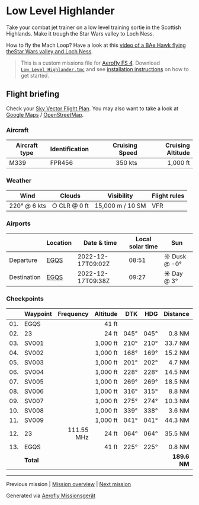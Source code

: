 Low Level Highlander
==================

Take your combat jet trainer on a low level training sortie in the Scottish Highlands. Make it trough the Star Wars valley to Loch Ness.

How to fly the Mach Loop? Have a look at this [video of a BAe Hawk flying theStar Wars valley and Loch Ness](https://www.youtube.com/watch?v=ufj6o2I0aas).

> This is a custom missions file for [Aerofly FS 4](https://www.aerofly.com/). Download [`Low_Level_Highlander.tmc`](./Low_Level_Highlander.tmc) and see [installation instructions](https://fboes.github.io/aerofly-missions/docs/generic-installation.html) on how to get started.

Flight briefing
---------------

Check your [Sky Vector Flight Plan](https://skyvector.com/?ll=57.71113752425876,-3.322293018055177&chart=301&zoom=3&fpl=N0350A010%20EGQS%205712N00346W%205658N00338W%205653N00340W%205643N00358W%205641N00432W%205647N00444W%205647N00503W%205650N00506W%205725N00417W%20EGQS). You may also want to take a look at [Google Maps](https://www.google.com/maps/@?api=1&map_action=map&center=57.198173611111145,-4.2072965090276&zoom=10&basemap=terrain) / [OpenStreetMap](https://www.openstreetmap.org/#map=10/57.198173611111145/-4.2072965090276).

### Aircraft

| Aircraft type | Identification | Cruising Speed | Cruising Altitude |
|---------------|----------------|---------------:|------------------:|
| M339          | FPR456         |        350 kts |          1,000 ft |

### Weather

| Wind         | Clouds          | Visibility       | Flight rules |
|--------------|-----------------|------------------|--------------|
| 220° @ 6 kts | ○ CLR @ 0 ft | 15,000 m / 10 SM | VFR |

### Airports

|             | Location                                   | Date & time    | Local solar time | Sun |
|-------------|--------------------------------------------|----------------|------------------|-----|
| Departure   | [EGQS](https://skyvector.com/airport/EGQS) | 2022-12-17T09:02Z | 08:51 | ☼ Dusk @ -0° |
| Destination | [EGQS](https://skyvector.com/airport/EGQS) | 2022-12-17T09:38Z | 09:27 | ☀ Day @ 3° |

### Checkpoints

|     | Waypoint  | Frequency  | Altitude  | DTK  | HDG  | Distance |   ETE |
|:---:|-----------|-----------:|----------:|-----:|-----:|---------:|------:|
| 01. | EGQS      |            |     41 ft |      |      |          |       |
| 02. | 23        |            |     24 ft | 045° | 045° |   0.8 NM | 01:39 |
| 03. | SV001     |            |  1,000 ft | 210° | 210° |  33.7 NM | 05:53 |
| 04. | SV002     |            |  1,000 ft | 168° | 169° |  15.2 NM | 02:38 |
| 05. | SV003     |            |  1,000 ft | 201° | 202° |   4.7 NM | 00:49 |
| 06. | SV004     |            |  1,000 ft | 228° | 228° |  14.5 NM | 02:32 |
| 07. | SV005     |            |  1,000 ft | 269° | 269° |  18.5 NM | 03:13 |
| 08. | SV006     |            |  1,000 ft | 316° | 315° |   8.8 NM | 01:31 |
| 09. | SV007     |            |  1,000 ft | 275° | 274° |  10.3 NM | 01:47 |
| 10. | SV008     |            |  1,000 ft | 339° | 338° |   3.6 NM | 00:37 |
| 11. | SV009     |            |  1,000 ft | 041° | 041° |  44.3 NM | 07:29 |
| 12. | 23        | 111.55 MHz |     24 ft | 064° | 064° |  35.5 NM | 06:00 |
| 13. | EGQS      |            |     41 ft | 225° | 225° |   0.8 NM | 01:39 |
|     | **Total** |            |           |      |      | **189.6 NM** | **35:42** |

----

Previous mission | [Mission overview](./README.md) | [Next mission](./Mach_Loop.md)

Generated via [Aerofly Missionsgerät](https://github.com/fboes/aerofly-missions)
